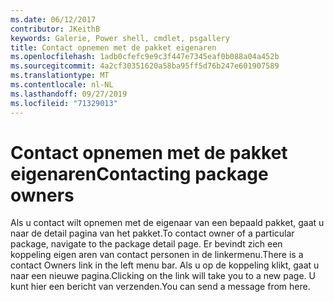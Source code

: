 ```yaml
---
ms.date: 06/12/2017
contributor: JKeithB
keywords: Galerie, Power shell, cmdlet, psgallery
title: Contact opnemen met de pakket eigenaren
ms.openlocfilehash: 1adb0cfefc9e9c3f447e7345eaf0b088a04a452b
ms.sourcegitcommit: 4a2cf30351620a58ba95ff5d76b247e601907589
ms.translationtype: MT
ms.contentlocale: nl-NL
ms.lasthandoff: 09/27/2019
ms.locfileid: "71329013"
---
```

# <a name="contacting-package-owners"></a><span data-ttu-id="e59e9-103">Contact opnemen met de pakket eigenaren</span><span class="sxs-lookup"><span data-stu-id="e59e9-103">Contacting package owners</span></span>

<span data-ttu-id="e59e9-104">Als u contact wilt opnemen met de eigenaar van een bepaald pakket, gaat u naar de detail pagina van het pakket.</span><span class="sxs-lookup"><span data-stu-id="e59e9-104">To contact owner of a particular package, navigate to the package detail page.</span></span>
<span data-ttu-id="e59e9-105">Er bevindt zich een koppeling eigen aren van contact personen in de linkermenu.</span><span class="sxs-lookup"><span data-stu-id="e59e9-105">There is a contact Owners link in the left menu bar.</span></span>
<span data-ttu-id="e59e9-106">Als u op de koppeling klikt, gaat u naar een nieuwe pagina.</span><span class="sxs-lookup"><span data-stu-id="e59e9-106">Clicking on the link will take you to a new page.</span></span>
<span data-ttu-id="e59e9-107">U kunt hier een bericht van verzenden.</span><span class="sxs-lookup"><span data-stu-id="e59e9-107">You can send a message from here.</span></span>
